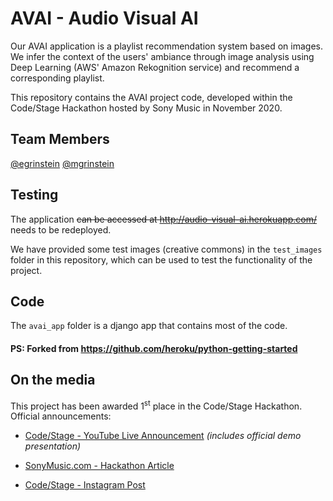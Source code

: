 # AVAI - Audio Visual AI

Our AVAI application is a playlist recommendation system based on images.
We infer the context of the users' ambiance through image analysis using Deep Learning (AWS' Amazon Rekognition service) and recommend a corresponding playlist.

This repository contains the AVAI project code, developed within the Code/Stage Hackathon hosted by Sony Music in November 2020.

## Team Members
[@egrinstein](https://github.com/egrinstein)
[@mgrinstein](https://github.com/mgrinstein)

## Testing
The application ~~can be accessed at http://audio-visual-ai.herokuapp.com/~~ needs to be redeployed.

We have provided some test images (creative commons) in the `test_images` folder in this repository, which can be used to test the functionality of the project.

## Code
The `avai_app` folder is a django app that contains most of the code.
#### PS: Forked from https://github.com/heroku/python-getting-started 

## On the media
This project has been awarded 1<sup>st</sup> place in the Code/Stage Hackathon. Official announcements:
* [Code/Stage - YouTube Live Announcement](https://www.youtube.com/live/qDCgHsC4rfU?si=OQ1KdGTKk24RzJv-&t=3228) _(includes official demo presentation)_

* [SonyMusic.com - Hackathon Article](https://www.sonymusic.com/sonymusic/sony-music-brazil-hackathon-challenge/)

* [Code/Stage - Instagram Post](https://www.instagram.com/p/CHbdGU5p6Y7/)

